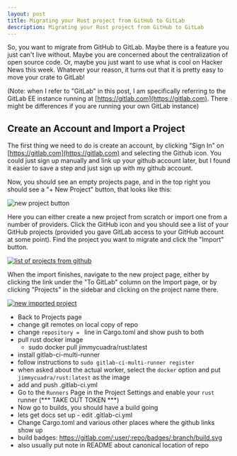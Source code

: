 ```yaml
---
layout: post
title: Migrating your Rust project from GitHub to GitLab
description: Migrating your Rust project from GitHub to GitLab
---
```


So, you want to migrate from GitHub to GitLab. Maybe there is a feature you
just can't live without. Maybe you are concerned about the centralization of
open source code. Or, maybe you just want to use what is cool on Hacker News
this week. Whatever your reason, it turns out that it is pretty easy to move
your crate to GitLab!

(Note: when I refer to "GitLab" in this post, I am specifically
referring to the GitLab EE instance running at [https://gitlab.com](https://gitlab.com). There
might be differences if you are running your own GitLab instance)

## Create an Account and Import a Project

The first thing we need to do is create an account, by clicking "Sign In" on
[https://gitlab.com](https://gitlab.com) and selecting the Github icon. You could
just sign up manually and link up your github account later, but I found it easier
to save a step and just sign up with my github account.

Now, you should see an empty projects page, and in the top right you should see
a "+ New Project" button, that looks like this:

![new project button](/images/github-to-gitlab/new-projects-button.png)

Here you can either create a new project from scratch or import one from
a number of providers. Click the GitHub icon and you should see a list
of your GitHub projects (provided you gave GitLab access to your GitHub
account at some point). Find the project you want to migrate and click
the "Import" button.

[![list of projects from github](/images/github-to-gitlab/github-projects-list_thumb.png)](/images/github-to-gitlab/github-projects-list.png)

When the import finishes, navigate to the new project page, either by
clicking the link under the "To GitLab" column on the Import page, or by
clicking "Projects" in the sidebar and clicking on the project name
there.

[![new imported project](/images/github-to-gitlab/new-imported-project_thumb.png)](/images/github-to-gitlab/new-imported-project.png)

* Back to Projects page
* change git remotes on local copy of repo
* change `repository = ` line in Cargo.toml and show push to both
* pull rust docker image
  * sudo docker pull jimmycuadra/rust:latest
* install gitlab-ci-multi-runner
* follow instructions to `sudo gitlab-ci-multi-runner register`
* when asked about the actual worker, select the `docker` option
  and put `jimmycuadra/rust:latest` as the image
* add and push .gitlab-ci.yml
* Go to the `Runners` Page in the Project Settings and enable your `rust`
  runner (*** TAKE OUT TOKEN ***)
* Now go to builds, you should have a build going
* lets get docs set up - edit .gitlab-ci.yml
* Change Cargo.toml and various other places where the github links show up
* build badges: https://gitlab.com/:user/:repo/badges/:branch/build.svg
* also usually put note in README about canonical location of repo
